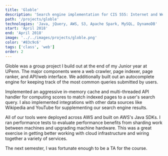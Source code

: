 ```yaml
---
title: 'Globle'
description: 'Search engine implementation for CIS 555: Internet and Web Systems. Set of services to crawl, index, rank, query, and visualize assets across the web.'
path: '/projects/globle'
technologies: 'Java, jQuery, AWS, S3, Apache Spark, MySQL, DynamoDB'
start: 'April 2018'
end: 'April 2018'
image: '../../images/projects/globle.png'
color: '#83c9c6'
tags: ['class', 'web']
order: 2
---
```


Globle was a group project I build out at the end of my Junior year at UPenn. The major components were a web crawler, page indexer, page ranker, and API/web interface. We additionally built out an autocomplete engine for keeping track of the most common queries submitted by users.

Implemented an aggressive in-memory cache and multi-threaded API handler for computing scores to match indexed pages to a user's search query. I also implemented integrations with other data sources like Wikipedia and YouTube for supplementing our search engine results.

All of our tools were deployed across AWS and built on AWS's Java SDKs. I ran performance tests to evaluate performance benefits from sharding work between machines and upgrading machine hardware. This was a great exercise in getting better working with cloud infrastructure and wiring together a variety of services.

The next semester, I was fortunate enough to be a TA for the course.
